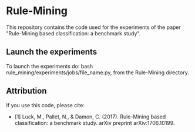 # Rule-Mining

This repository contains the code used for the experiments of the paper "Rule-Mining based classification: a benchmark study".

## Launch the experiments
To launch the experiments do: bash rule_mining/experiments/jobs/file_name.py, from the Rule-Mining directory.

## Attribution
If you use this code, please cite:

- [1] Luck, M., Pallet, N., & Damon, C. (2017). Rule-Mining based classification: a benchmark study. arXiv preprint arXiv:1706.10199.
